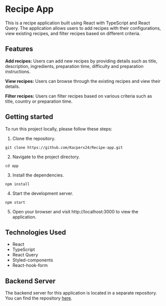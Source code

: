 # Recipe App
This is a recipe application built using React with TypeScript and React Query. The application allows users to add recipes with their configurations, view existing recipes, and filter recipes based on different criteria.

## Features
__Add recipes:__ Users can add new recipes by providing details such as title, description, ingredients, preparation time, difficulty and preparation instructions.

__View recipes:__ Users can browse through the existing recipes and view their details.

__Filter recipes:__ Users can filter recipes based on various criteria such as title, country or preparation time.


## Getting started

To run this project locally, please follow these steps:

1. Clone the repository.

```git clone https://github.com/Kacperx24/Recipe-app.git```

2. Navigate to the project directory.

```cd app```

3. Install the dependencies.

```npm install```

4. Start the development server.

```npm start```

5. Open your browser and visit http://localhost:3000 to view the application.


## Technologies Used

- React
- TypeScript
- React Query
- Styled-components
- React-hook-form

## Backend Server

The backend server for this application is located in a separate repository. You can find the repository [here](https://github.com/Kacperx24/Recipe-App-Backend).


